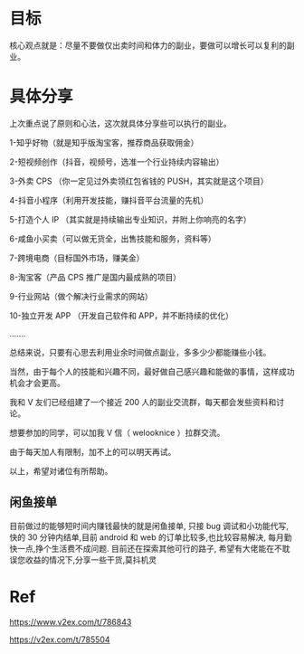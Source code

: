 # 目标

核心观点就是：尽量不要做仅出卖时间和体力的副业，要做可以增长可以复利的副业。

# 具体分享

上次重点说了原则和心法，这次就具体分享些可以执行的副业。

1-知乎好物（就是知乎版淘宝客，推荐商品获取佣金）

2-短视频创作（抖音，视频号，选准一个行业持续内容输出）

3-外卖 CPS （你一定见过外卖领红包省钱的 PUSH，其实就是这个项目）

4-抖音小程序（利用开发技能，赚抖音平台流量的先机）

5-打造个人 IP （其实就是持续输出专业知识，并附上你响亮的名字）

6-咸鱼小买卖（可以做无货全，出售技能和服务，资料等）

7-跨境电商（目标国外市场，赚美金）

8-淘宝客（产品 CPS 推广是国内最成熟的项目）

9-行业网站（做个解决行业需求的网站）

10-独立开发 APP （开发自己软件和 APP，并不断持续的优化）

.......

总结来说，只要有心思去利用业余时间做点副业，多多少少都能赚些小钱。

当然，由于每个人的技能和兴趣不同，最好做自己感兴趣和能做的事情，这样成功机会才会更高。

我和 V 友们已经组建了一个接近 200 人的副业交流群，每天都会发些资料和讨论。

想要参加的同学，可以加我 V 信（ welooknice ）拉群交流。

由于每天加人有限制，加不上的可以明天再试。

以上，希望对诸位有所帮助。

## 闲鱼接单

目前做过的能够短时间内赚钱最快的就是闲鱼接单, 只接 bug 调试和小功能代写,快的 30 分钟内结单,目前 android 和 web 的订单比较多,也比较容易解决, 每月勤快一点,挣个生活费不成问题. 目前还在探索其他可行的路子, 希望有大佬能在不耽误您收益的情况下,分享一些干货,莫抖机灵

# Ref

https://www.v2ex.com/t/786843

https://v2ex.com/t/785504

